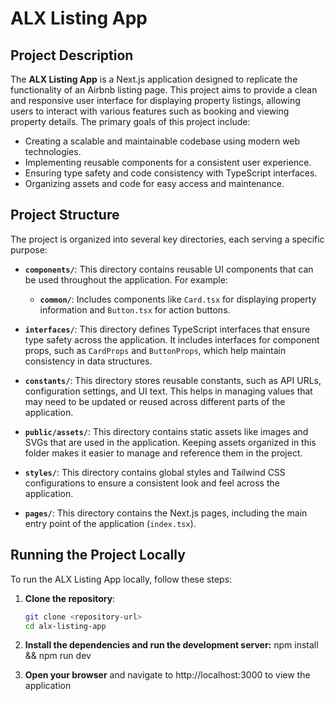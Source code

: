 # ALX Listing App

## Project Description

The **ALX Listing App** is a Next.js application designed to replicate the functionality of an Airbnb listing page. This project aims to provide a clean and responsive user interface for displaying property listings, allowing users to interact with various features such as booking and viewing property details. The primary goals of this project include:

- Creating a scalable and maintainable codebase using modern web technologies.
- Implementing reusable components for a consistent user experience.
- Ensuring type safety and code consistency with TypeScript interfaces.
- Organizing assets and code for easy access and maintenance.

## Project Structure

The project is organized into several key directories, each serving a specific purpose:

- **`components/`**: This directory contains reusable UI components that can be used throughout the application. For example:

  - **`common/`**: Includes components like `Card.tsx` for displaying property information and `Button.tsx` for action buttons.

- **`interfaces/`**: This directory defines TypeScript interfaces that ensure type safety across the application. It includes interfaces for component props, such as `CardProps` and `ButtonProps`, which help maintain consistency in data structures.

- **`constants/`**: This directory stores reusable constants, such as API URLs, configuration settings, and UI text. This helps in managing values that may need to be updated or reused across different parts of the application.

- **`public/assets/`**: This directory contains static assets like images and SVGs that are used in the application. Keeping assets organized in this folder makes it easier to manage and reference them in the project.

- **`styles/`**: This directory contains global styles and Tailwind CSS configurations to ensure a consistent look and feel across the application.

- **`pages/`**: This directory contains the Next.js pages, including the main entry point of the application (`index.tsx`).

## Running the Project Locally

To run the ALX Listing App locally, follow these steps:

1. **Clone the repository**:

   ```bash
   git clone <repository-url>
   cd alx-listing-app

   ```

2. **Install the dependencies and run the development server:**
   npm install && npm run dev
3. **Open your browser** and navigate to http://localhost:3000 to view the application
